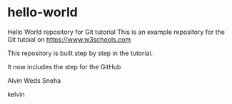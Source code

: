 # hello-world
Hello World repository for Git tutorial
This is an example repository for the Git tutoial on https://www.w3schools.com

This repository is built step by step in the tutorial.

It now includes the step for the GitHub

Alvin Weds Sneha

kelvin 
